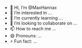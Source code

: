 - 👋 Hi, I’m @MaxHannax
- 👀 I’m interested in ...
- 🌱 I’m currently learning ...
- 💞️ I’m looking to collaborate on ...
- 📫 How to reach me ...
- 😄 Pronouns: ...
- ⚡ Fun fact: ...

<!---
MaxHannax/MaxHannax is a ✨ special ✨ repository because its `README.md` (this file) appears on your GitHub profile.
You can click the Preview link to take a look at your changes.
--->
